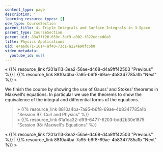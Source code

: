```yaml
---
content_type: page
description: ''
learning_resource_types: []
ocw_type: CourseSection
parent_title: 4. Triple Integrals and Surface Integrals in 3-Space
parent_type: CourseSection
parent_uid: 80a7ff20-650c-3af9-a002-f822edced8a0
title: Physics Applications
uid: e4a6d671-1614-af40-73c1-a224e90fc6b0
video_metadata:
  youtube_id: null
---
```


« {{% resource_link f201a113-3ea2-56ae-d468-d4a9fff42503 "Previous" %}} | {{% resource_link 8810a4ba-7a95-b6f8-69ae-4b8347785a1b "Next" %}} »

We finish the course by showing the use of Gauss' and Stokes' theorems in Maxwell's equations. In particular we use the theorems to show the equivalence of the integral and differential forms of the equations.

> » {{% resource_link 8810a4ba-7a95-b6f8-69ae-4b8347785a1b "Session 97: Curl and Physics" %}}  
> » {{% resource_link 61a1ca32-dff9-6477-6203-bdd2b30e1875 "Session 98: Maxwell's Equations" %}}

« {{% resource_link f201a113-3ea2-56ae-d468-d4a9fff42503 "Previous" %}} | {{% resource_link 8810a4ba-7a95-b6f8-69ae-4b8347785a1b "Next" %}} »